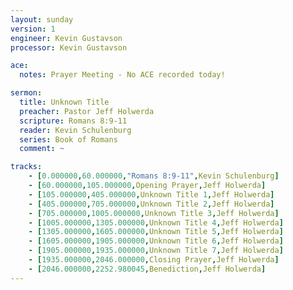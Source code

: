 ```yaml
---
layout: sunday
version: 1
engineer: Kevin Gustavson
processor: Kevin Gustavson

ace:
  notes: Prayer Meeting - No ACE recorded today!

sermon:
  title: Unknown Title
  preacher: Pastor Jeff Holwerda
  scripture: Romans 8:9-11
  reader: Kevin Schulenburg
  series: Book of Romans
  comment: ~

tracks:
    - [0.000000,60.000000,"Romans 8:9-11",Kevin Schulenburg]
    - [60.000000,105.000000,Opening Prayer,Jeff Holwerda]
    - [105.000000,405.000000,Unknown Title 1,Jeff Holwerda]
    - [405.000000,705.000000,Unknown Title 2,Jeff Holwerda]
    - [705.000000,1005.000000,Unknown Title 3,Jeff Holwerda]
    - [1005.000000,1305.000000,Unknown Title 4,Jeff Holwerda]
    - [1305.000000,1605.000000,Unknown Title 5,Jeff Holwerda]
    - [1605.000000,1905.000000,Unknown Title 6,Jeff Holwerda]
    - [1905.000000,1935.000000,Unknown Title 7,Jeff Holwerda]
    - [1935.000000,2046.000000,Closing Prayer,Jeff Holwerda]
    - [2046.000000,2252.980045,Benediction,Jeff Holwerda]
---
```

